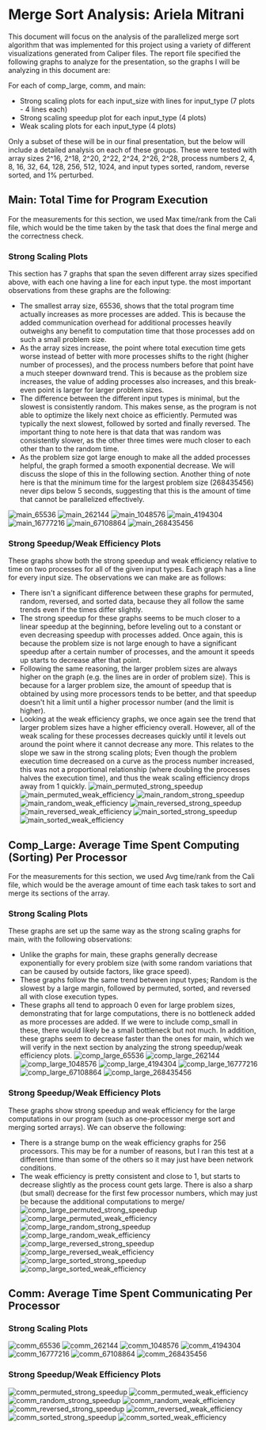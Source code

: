 # Merge Sort Analysis: Ariela Mitrani
This document will focus on the analysis of the parallelized merge sort algorithm that was implemented for this project using a variety of different visualizations generated from Caliper files. The report file specified the following graphs to analyze for the presentation, so the graphs I will be analyzing in this document are:

For each of comp_large, comm, and main:
- Strong scaling plots for each input_size with lines for input_type (7 plots - 4 lines each)
- Strong scaling speedup plot for each input_type (4 plots)
- Weak scaling plots for each input_type (4 plots)

Only a subset of these will be in our final presentation, but the below will include a detailed analysis on each of these groups. These were tested with array sizes 2^16, 2^18, 2^20, 2^22, 2^24, 2^26, 2^28, process numbers 2, 4, 8, 16, 32, 64, 128, 256, 512, 1024, and input types sorted, random, reverse sorted, and 1% perturbed.

## Main: Total Time for Program Execution
For the measurements for this section, we used Max time/rank from the Cali file, which would be the time taken by the task that does the final merge and the correctness check.

### Strong Scaling Plots
This section has 7 graphs that span the seven different array sizes specified above, with each one having a line for each input type. the most important observations from these graphs are the following:

- The smallest array size, 65536, shows that the total program time actually increases as more processes are added. This is because the added communication overhead for additional processes heavily outweighs any benefit to computation time that those processes add on such a small problem size.
- As the array sizes increase, the point where total execution time gets worse instead of better with more processes shifts to the right (higher number of processes), and the process numbers before that point have a much steeper downward trend. This is because as the problem size increases, the value of adding processes also increases, and this break-even point is larger for larger problem sizes.
- The difference between the different input types is minimal, but the slowest is consistently random. This makes sense, as the program is not able to optimize the likely next choice as efficiently. Permuted was typically the next slowest, followed by sorted and finally reversed. The important thing to note here is that data that was random was consistently slower, as the other three times were much closer to each other than to the random time.
- As the problem size got large enough to make all the added processes helpful, the graph formed a smooth exponential decrease. We will discuss the slope of this in the following section. Another thing of note here is that the minimum time for the largest problem size (268435456) never dips below 5 seconds, suggesting that this is the amount of time that cannot be parallelized effectively.

![main_65536](/MergeSortGraphs/main_65536.png)
![main_262144](/MergeSortGraphs/main_262144.png)
![main_1048576](/MergeSortGraphs/main_1048576.png)
![main_4194304](/MergeSortGraphs/main_4194304.png)
![main_16777216](/MergeSortGraphs/main_16777216.png)
![main_67108864](/MergeSortGraphs/main_67108864.png)
![main_268435456](/MergeSortGraphs/main_268435456.png)

### Strong Speedup/Weak Efficiency Plots
These graphs show both the strong speedup and weak efficiency relative to time on two processes for all of the given input types. Each graph has a line for every input size. The observations we can make are as follows:

- There isn't a significant difference between these graphs for permuted, random, reversed, and sorted data, because they all follow the same trends even if the times differ slightly.
- The strong speedup for these graphs seems to be much closer to a linear speedup at the beginning, before leveling out to a constant or even decreasing speedup with processes added. Once again, this is because the problem size is not large enough to have a significant speedup after a certain number of processes, and the amount it speeds up starts to decrease after that point.
- Following the same reasoning, the larger problem sizes are always higher on the graph (e.g. the lines are in order of problem size). This is because for a larger problem size, the amount of speedup that is obtained by using more processors tends to be better, and that speedup doesn't hit a limit until a higher processor number (and the limit is higher).
- Looking at the weak efficiency graphs, we once again see the trend that larger problem sizes have a higher efficiency overall. However, all of the weak scaling for these processes decreases quickly until it levels out around the point where it cannot decrease any more. This relates to the slope we saw in the strong scaling plots; Even though the problem execution time decreased on a curve as the process number increased, this was not a proportional relationship (where doubling the processes halves the execution time), and thus the weak scaling efficiency drops away from 1 quickly.
![main_permuted_strong_speedup](/MergeSortGraphs/main_permuted_strong_speedup.png)
![main_permuted_weak_efficiency](/MergeSortGraphs/main_permuted_weak_efficiency.png)
![main_random_strong_speedup](/MergeSortGraphs/main_random_strong_speedup.png)
![main_random_weak_efficiency](/MergeSortGraphs/main_random_weak_efficiency.png)
![main_reversed_strong_speedup](/MergeSortGraphs/main_reversed_strong_speedup.png)
![main_reversed_weak_efficiency](/MergeSortGraphs/main_reversed_weak_efficiency.png)
![main_sorted_strong_speedup](/MergeSortGraphs/main_sorted_strong_speedup.png)
![main_sorted_weak_efficiency](/MergeSortGraphs/main_sorted_weak_efficiency.png)

## Comp_Large: Average Time Spent Computing (Sorting) Per Processor
For the measurements for this section, we used Avg time/rank from the Cali file, which would be the average amount of time each task takes to sort and merge its sections of the array.

### Strong Scaling Plots
These graphs are set up the same way as the strong scaling graphs for main, with the following observations:

- Unlike the graphs for main, these graphs generally decrease exponentially for every problem size (with some random variations that can be caused by outside factors, like grace speed).
- These graphs follow the same trend between input types; Random is the slowest by a large margin, followed by permuted, sorted, and reversed all with close execution types.
- These graphs all tend to approach 0 even for large problem sizes, demonstrating that for large computations, there is no bottleneck added as more processes are added. If we were to include comp_small in these, there would likely be a small bottleneck but not much. In addition, these graphs seem to decrease faster than the ones for main, which we will verify in the next section by analyzing the strong speedup/weak efficiency plots.
![comp_large_65536](/MergeSortGraphs/comp_large_65536.png)
![comp_large_262144](/MergeSortGraphs/comp_large_262144.png)
![comp_large_1048576](/MergeSortGraphs/comp_large_1048576.png)
![comp_large_4194304](/MergeSortGraphs/comp_large_4194304.png)
![comp_large_16777216](/MergeSortGraphs/comp_large_16777216.png)
![comp_large_67108864](/MergeSortGraphs/comp_large_67108864.png)
![comp_large_268435456](/MergeSortGraphs/comp_large_268435456.png)

### Strong Speedup/Weak Efficiency Plots
These graphs show strong speedup and weak efficiency for the large computations in our program (such as one-processor merge sort and merging sorted arrays). We can observe the following:

- There is a strange bump on the weak efficiency graphs for 256 processors. This may be for a number of reasons, but I ran this test at a different time than some of the others so it may just have been network conditions.
- The weak efficiency is pretty consistent and close to 1, but starts to decrease slightly as the process count gets large. There is also a sharp (but small) decrease for the first few processor numbers, which may just be because the additional computations to merge/
![comp_large_permuted_strong_speedup](/MergeSortGraphs/comp_large_permuted_strong_speedup.png)
![comp_large_permuted_weak_efficiency](/MergeSortGraphs/comp_large_permuted_weak_efficiency.png)
![comp_large_random_strong_speedup](/MergeSortGraphs/comp_large_random_strong_speedup.png)
![comp_large_random_weak_efficiency](/MergeSortGraphs/comp_large_random_weak_efficiency.png)
![comp_large_reversed_strong_speedup](/MergeSortGraphs/comp_large_reversed_strong_speedup.png)
![comp_large_reversed_weak_efficiency](/MergeSortGraphs/comp_large_reversed_weak_efficiency.png)
![comp_large_sorted_strong_speedup](/MergeSortGraphs/comp_large_sorted_strong_speedup.png)
![comp_large_sorted_weak_efficiency](/MergeSortGraphs/comp_large_sorted_weak_efficiency.png)


## Comm: Average Time Spent Communicating Per Processor
### Strong Scaling Plots
![comm_65536](/MergeSortGraphs/comm_65536.png)
![comm_262144](/MergeSortGraphs/comm_262144.png)
![comm_1048576](/MergeSortGraphs/comm_1048576.png)
![comm_4194304](/MergeSortGraphs/comm_4194304.png)
![comm_16777216](/MergeSortGraphs/comm_16777216.png)
![comm_67108864](/MergeSortGraphs/comm_67108864.png)
![comm_268435456](/MergeSortGraphs/comm_268435456.png)
### Strong Speedup/Weak Efficiency Plots
![comm_permuted_strong_speedup](/MergeSortGraphs/comm_permuted_strong_speedup.png)
![comm_permuted_weak_efficiency](/MergeSortGraphs/comm_permuted_weak_efficiency.png)
![comm_random_strong_speedup](/MergeSortGraphs/comm_random_strong_speedup.png)
![comm_random_weak_efficiency](/MergeSortGraphs/comm_random_weak_efficiency.png)
![comm_reversed_strong_speedup](/MergeSortGraphs/comm_reversed_strong_speedup.png)
![comm_reversed_weak_efficiency](/MergeSortGraphs/comm_reversed_weak_efficiency.png)
![comm_sorted_strong_speedup](/MergeSortGraphs/comm_sorted_strong_speedup.png)
![comm_sorted_weak_efficiency](/MergeSortGraphs/comm_sorted_weak_efficiency.png)
